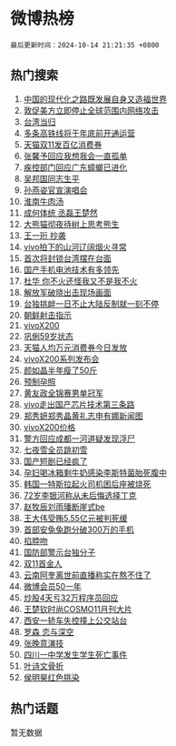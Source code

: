 # 微博热榜

`最后更新时间：2024-10-14 21:21:35 +0800`

## 热门搜索

1. [中国的现代化之路既发展自身又造福世界](https://m.weibo.cn/search?containerid=100103type%3D1%26t%3D10%26q%3D%23%E4%B8%AD%E5%9B%BD%E7%9A%84%E7%8E%B0%E4%BB%A3%E5%8C%96%E4%B9%8B%E8%B7%AF%E6%97%A2%E5%8F%91%E5%B1%95%E8%87%AA%E8%BA%AB%E5%8F%88%E9%80%A0%E7%A6%8F%E4%B8%96%E7%95%8C%23&stream_entry_id=51&isnewpage=1&extparam=seat%3D1%26cate%3D10103%26dgr%3D0%26filter_type%3Drealtimehot%26stream_entry_id%3D51%26pos%3D0%26c_type%3D51%26q%3D%2523%25E4%25B8%25AD%25E5%259B%25BD%25E7%259A%2584%25E7%258E%25B0%25E4%25BB%25A3%25E5%258C%2596%25E4%25B9%258B%25E8%25B7%25AF%25E6%2597%25A2%25E5%258F%2591%25E5%25B1%2595%25E8%2587%25AA%25E8%25BA%25AB%25E5%258F%2588%25E9%2580%25A0%25E7%25A6%258F%25E4%25B8%2596%25E7%2595%258C%2523%26display_time%3D1728912094%26pre_seqid%3D172891209430393840377124)
1. [敦促美方立即停止全球范围内网络攻击](https://m.weibo.cn/search?containerid=100103type%3D1%26t%3D10%26q%3D%23%E6%95%A6%E4%BF%83%E7%BE%8E%E6%96%B9%E7%AB%8B%E5%8D%B3%E5%81%9C%E6%AD%A2%E5%85%A8%E7%90%83%E8%8C%83%E5%9B%B4%E5%86%85%E7%BD%91%E7%BB%9C%E6%94%BB%E5%87%BB%23&stream_entry_id=31&isnewpage=1&extparam=seat%3D1%26lcate%3D5001%26filter_type%3Drealtimehot%26pos%3D0%26flag%3D0%26q%3D%2523%25E6%2595%25A6%25E4%25BF%2583%25E7%25BE%258E%25E6%2596%25B9%25E7%25AB%258B%25E5%258D%25B3%25E5%2581%259C%25E6%25AD%25A2%25E5%2585%25A8%25E7%2590%2583%25E8%258C%2583%25E5%259B%25B4%25E5%2586%2585%25E7%25BD%2591%25E7%25BB%259C%25E6%2594%25BB%25E5%2587%25BB%2523%26dgr%3D0%26band_rank%3D1%26stream_entry_id%3D31%26c_type%3D31%26realpos%3D1%26cate%3D5001%26display_time%3D1728912094%26pre_seqid%3D172891209430393840377124)
1. [台湾当归](https://m.weibo.cn/search?containerid=100103type%3D1%26t%3D10%26q%3D%23%E5%8F%B0%E6%B9%BE%E5%BD%93%E5%BD%92%23&stream_entry_id=31&isnewpage=1&extparam=seat%3D1%26lcate%3D5001%26filter_type%3Drealtimehot%26pos%3D1%26flag%3D2%26q%3D%2523%25E5%258F%25B0%25E6%25B9%25BE%25E5%25BD%2593%25E5%25BD%2592%2523%26dgr%3D0%26band_rank%3D2%26stream_entry_id%3D31%26c_type%3D31%26realpos%3D2%26cate%3D5001%26display_time%3D1728912094%26pre_seqid%3D172891209430393840377124)
1. [多条高铁线将于年底前开通运营](https://m.weibo.cn/search?containerid=100103type%3D1%26t%3D10%26q%3D%23%E5%A4%9A%E6%9D%A1%E9%AB%98%E9%93%81%E7%BA%BF%E5%B0%86%E4%BA%8E%E5%B9%B4%E5%BA%95%E5%89%8D%E5%BC%80%E9%80%9A%E8%BF%90%E8%90%A5%23&stream_entry_id=31&isnewpage=1&extparam=seat%3D1%26lcate%3D5001%26filter_type%3Drealtimehot%26pos%3D2%26flag%3D0%26q%3D%2523%25E5%25A4%259A%25E6%259D%25A1%25E9%25AB%2598%25E9%2593%2581%25E7%25BA%25BF%25E5%25B0%2586%25E4%25BA%258E%25E5%25B9%25B4%25E5%25BA%2595%25E5%2589%258D%25E5%25BC%2580%25E9%2580%259A%25E8%25BF%2590%25E8%2590%25A5%2523%26dgr%3D0%26band_rank%3D3%26stream_entry_id%3D31%26c_type%3D31%26realpos%3D3%26cate%3D5001%26display_time%3D1728912094%26pre_seqid%3D172891209430393840377124)
1. [天猫双11发百亿消费券](https://m.weibo.cn/search?containerid=100103type%3D1%26t%3D10%26q%3D%23%E5%A4%A9%E7%8C%AB%E5%8F%8C11%E5%8F%91%E7%99%BE%E4%BA%BF%E6%B6%88%E8%B4%B9%E5%88%B8%23&stream_entry_id=31&isnewpage=1&extparam=seat%3D1%26lcate%3D5001%26filter_type%3Drealtimehot%26pos%3D3%26topic_ad%3D1%26cate%3D5001%26band_rank%3D4%26adid%3D258934%26q%3D%2523%25E5%25A4%25A9%25E7%258C%25AB%25E5%258F%258C11%25E5%258F%2591%25E7%2599%25BE%25E4%25BA%25BF%25E6%25B6%2588%25E8%25B4%25B9%25E5%2588%25B8%2523%26stream_entry_id%3D31%26is_ad_pos%3D1%26c_type%3D31%26dgr%3D0%26display_time%3D1728912094%26pre_seqid%3D172891209430393840377124)
1. [张馨予回应我想我会一直孤单](https://m.weibo.cn/search?containerid=100103type%3D1%26t%3D10%26q%3D%23%E5%BC%A0%E9%A6%A8%E4%BA%88%E5%9B%9E%E5%BA%94%E6%88%91%E6%83%B3%E6%88%91%E4%BC%9A%E4%B8%80%E7%9B%B4%E5%AD%A4%E5%8D%95%23&stream_entry_id=31&isnewpage=1&extparam=seat%3D1%26lcate%3D5001%26filter_type%3Drealtimehot%26pos%3D4%26flag%3D1%26q%3D%2523%25E5%25BC%25A0%25E9%25A6%25A8%25E4%25BA%2588%25E5%259B%259E%25E5%25BA%2594%25E6%2588%2591%25E6%2583%25B3%25E6%2588%2591%25E4%25BC%259A%25E4%25B8%2580%25E7%259B%25B4%25E5%25AD%25A4%25E5%258D%2595%2523%26dgr%3D0%26band_rank%3D4%26stream_entry_id%3D31%26c_type%3D31%26realpos%3D4%26cate%3D5001%26display_time%3D1728912094%26pre_seqid%3D172891209430393840377124)
1. [疾控部门回应广东蟑螂已进化](https://m.weibo.cn/search?containerid=100103type%3D1%26t%3D10%26q%3D%23%E7%96%BE%E6%8E%A7%E9%83%A8%E9%97%A8%E5%9B%9E%E5%BA%94%E5%B9%BF%E4%B8%9C%E8%9F%91%E8%9E%82%E5%B7%B2%E8%BF%9B%E5%8C%96%23&stream_entry_id=31&isnewpage=1&extparam=seat%3D1%26lcate%3D5001%26filter_type%3Drealtimehot%26pos%3D5%26flag%3D1%26q%3D%2523%25E7%2596%25BE%25E6%258E%25A7%25E9%2583%25A8%25E9%2597%25A8%25E5%259B%259E%25E5%25BA%2594%25E5%25B9%25BF%25E4%25B8%259C%25E8%259F%2591%25E8%259E%2582%25E5%25B7%25B2%25E8%25BF%259B%25E5%258C%2596%2523%26dgr%3D0%26band_rank%3D5%26stream_entry_id%3D31%26c_type%3D31%26realpos%3D5%26cate%3D5001%26display_time%3D1728912094%26pre_seqid%3D172891209430393840377124)
1. [吴邦国同志生平](https://m.weibo.cn/search?containerid=100103type%3D1%26t%3D10%26q%3D%23%E5%90%B4%E9%82%A6%E5%9B%BD%E5%90%8C%E5%BF%97%E7%94%9F%E5%B9%B3%23&stream_entry_id=31&isnewpage=1&extparam=seat%3D1%26lcate%3D5001%26filter_type%3Drealtimehot%26pos%3D6%26flag%3D0%26q%3D%2523%25E5%2590%25B4%25E9%2582%25A6%25E5%259B%25BD%25E5%2590%258C%25E5%25BF%2597%25E7%2594%259F%25E5%25B9%25B3%2523%26dgr%3D0%26band_rank%3D6%26stream_entry_id%3D31%26c_type%3D31%26realpos%3D6%26cate%3D5001%26display_time%3D1728912094%26pre_seqid%3D172891209430393840377124)
1. [孙燕姿官宣演唱会](https://m.weibo.cn/search?containerid=100103type%3D1%26t%3D10%26q%3D%23%E5%AD%99%E7%87%95%E5%A7%BF%E5%AE%98%E5%AE%A3%E6%BC%94%E5%94%B1%E4%BC%9A%23&stream_entry_id=31&isnewpage=1&extparam=seat%3D1%26lcate%3D5001%26filter_type%3Drealtimehot%26pos%3D7%26flag%3D16%26q%3D%2523%25E5%25AD%2599%25E7%2587%2595%25E5%25A7%25BF%25E5%25AE%2598%25E5%25AE%25A3%25E6%25BC%2594%25E5%2594%25B1%25E4%25BC%259A%2523%26dgr%3D0%26band_rank%3D7%26stream_entry_id%3D31%26c_type%3D31%26realpos%3D7%26cate%3D5001%26display_time%3D1728912094%26pre_seqid%3D172891209430393840377124)
1. [淮南牛肉汤](https://m.weibo.cn/search?containerid=100103type%3D1%26t%3D10%26q%3D%E6%B7%AE%E5%8D%97%E7%89%9B%E8%82%89%E6%B1%A4&stream_entry_id=31&isnewpage=1&extparam=seat%3D1%26lcate%3D5001%26filter_type%3Drealtimehot%26pos%3D8%26flag%3D0%26q%3D%25E6%25B7%25AE%25E5%258D%2597%25E7%2589%259B%25E8%2582%2589%25E6%25B1%25A4%26dgr%3D0%26band_rank%3D8%26stream_entry_id%3D31%26c_type%3D31%26realpos%3D8%26cate%3D5001%26display_time%3D1728912094%26pre_seqid%3D172891209430393840377124)
1. [成何体统 丞磊王楚然](https://m.weibo.cn/search?containerid=100103type%3D1%26t%3D10%26q%3D%E6%88%90%E4%BD%95%E4%BD%93%E7%BB%9F+%E4%B8%9E%E7%A3%8A%E7%8E%8B%E6%A5%9A%E7%84%B6&stream_entry_id=31&isnewpage=1&extparam=seat%3D1%26lcate%3D5001%26filter_type%3Drealtimehot%26pos%3D9%26flag%3D1%26q%3D%25E6%2588%2590%25E4%25BD%2595%25E4%25BD%2593%25E7%25BB%259F%2520%25E4%25B8%259E%25E7%25A3%258A%25E7%258E%258B%25E6%25A5%259A%25E7%2584%25B6%26dgr%3D0%26band_rank%3D9%26stream_entry_id%3D31%26c_type%3D31%26realpos%3D9%26cate%3D5001%26display_time%3D1728912094%26pre_seqid%3D172891209430393840377124)
1. [大熊猫彻夜待树上思考熊生](https://m.weibo.cn/search?containerid=100103type%3D1%26t%3D10%26q%3D%23%E5%A4%A7%E7%86%8A%E7%8C%AB%E5%BD%BB%E5%A4%9C%E5%BE%85%E6%A0%91%E4%B8%8A%E6%80%9D%E8%80%83%E7%86%8A%E7%94%9F%23&stream_entry_id=31&isnewpage=1&extparam=seat%3D1%26lcate%3D5001%26filter_type%3Drealtimehot%26pos%3D10%26flag%3D1%26q%3D%2523%25E5%25A4%25A7%25E7%2586%258A%25E7%258C%25AB%25E5%25BD%25BB%25E5%25A4%259C%25E5%25BE%2585%25E6%25A0%2591%25E4%25B8%258A%25E6%2580%259D%25E8%2580%2583%25E7%2586%258A%25E7%2594%259F%2523%26dgr%3D0%26band_rank%3D10%26stream_entry_id%3D31%26c_type%3D31%26realpos%3D10%26cate%3D5001%26display_time%3D1728912094%26pre_seqid%3D172891209430393840377124)
1. [王一珩 抄袭](https://m.weibo.cn/search?containerid=100103type%3D1%26t%3D10%26q%3D%E7%8E%8B%E4%B8%80%E7%8F%A9+%E6%8A%84%E8%A2%AD&stream_entry_id=31&isnewpage=1&extparam=seat%3D1%26lcate%3D5001%26filter_type%3Drealtimehot%26pos%3D11%26flag%3D1%26q%3D%25E7%258E%258B%25E4%25B8%2580%25E7%258F%25A9%2520%25E6%258A%2584%25E8%25A2%25AD%26dgr%3D0%26band_rank%3D11%26stream_entry_id%3D31%26c_type%3D31%26realpos%3D11%26cate%3D5001%26display_time%3D1728912094%26pre_seqid%3D172891209430393840377124)
1. [vivo拍下的山河辽阔烟火寻常](https://m.weibo.cn/search?containerid=100103type%3D1%26t%3D10%26q%3D%23vivo%E6%8B%8D%E4%B8%8B%E7%9A%84%E5%B1%B1%E6%B2%B3%E8%BE%BD%E9%98%94%E7%83%9F%E7%81%AB%E5%AF%BB%E5%B8%B8%23&stream_entry_id=31&isnewpage=1&extparam=seat%3D1%26lcate%3D5001%26filter_type%3Drealtimehot%26pos%3D12%26flag%3D0%26q%3D%2523vivo%25E6%258B%258D%25E4%25B8%258B%25E7%259A%2584%25E5%25B1%25B1%25E6%25B2%25B3%25E8%25BE%25BD%25E9%2598%2594%25E7%2583%259F%25E7%2581%25AB%25E5%25AF%25BB%25E5%25B8%25B8%2523%26dgr%3D0%26band_rank%3D12%26adid%3D259012%26stream_entry_id%3D31%26c_type%3D31%26realpos%3D12%26cate%3D5001%26display_time%3D1728912094%26pre_seqid%3D172891209430393840377124)
1. [首次将封锁台湾摆在台面](https://m.weibo.cn/search?containerid=100103type%3D1%26t%3D10%26q%3D%23%E9%A6%96%E6%AC%A1%E5%B0%86%E5%B0%81%E9%94%81%E5%8F%B0%E6%B9%BE%E6%91%86%E5%9C%A8%E5%8F%B0%E9%9D%A2%23&stream_entry_id=31&isnewpage=1&extparam=seat%3D1%26lcate%3D5001%26filter_type%3Drealtimehot%26pos%3D13%26flag%3D2%26q%3D%2523%25E9%25A6%2596%25E6%25AC%25A1%25E5%25B0%2586%25E5%25B0%2581%25E9%2594%2581%25E5%258F%25B0%25E6%25B9%25BE%25E6%2591%2586%25E5%259C%25A8%25E5%258F%25B0%25E9%259D%25A2%2523%26dgr%3D0%26band_rank%3D13%26stream_entry_id%3D31%26c_type%3D31%26realpos%3D13%26cate%3D5001%26display_time%3D1728912094%26pre_seqid%3D172891209430393840377124)
1. [国产手机电池技术有多领先](https://m.weibo.cn/search?containerid=100103type%3D1%26t%3D10%26q%3D%23%E5%9B%BD%E4%BA%A7%E6%89%8B%E6%9C%BA%E7%94%B5%E6%B1%A0%E6%8A%80%E6%9C%AF%E6%9C%89%E5%A4%9A%E9%A2%86%E5%85%88%23&stream_entry_id=31&isnewpage=1&extparam=seat%3D1%26lcate%3D5001%26filter_type%3Drealtimehot%26pos%3D14%26flag%3D0%26q%3D%2523%25E5%259B%25BD%25E4%25BA%25A7%25E6%2589%258B%25E6%259C%25BA%25E7%2594%25B5%25E6%25B1%25A0%25E6%258A%2580%25E6%259C%25AF%25E6%259C%2589%25E5%25A4%259A%25E9%25A2%2586%25E5%2585%2588%2523%26dgr%3D0%26band_rank%3D14%26adid%3D258826%26stream_entry_id%3D31%26c_type%3D31%26realpos%3D14%26cate%3D5001%26display_time%3D1728912094%26pre_seqid%3D172891209430393840377124)
1. [杜华 你不火还怪我又不是我不火](https://m.weibo.cn/search?containerid=100103type%3D1%26t%3D10%26q%3D%E6%9D%9C%E5%8D%8E+%E4%BD%A0%E4%B8%8D%E7%81%AB%E8%BF%98%E6%80%AA%E6%88%91%E5%8F%88%E4%B8%8D%E6%98%AF%E6%88%91%E4%B8%8D%E7%81%AB&stream_entry_id=31&isnewpage=1&extparam=seat%3D1%26lcate%3D5001%26filter_type%3Drealtimehot%26pos%3D15%26flag%3D2%26q%3D%25E6%259D%259C%25E5%258D%258E%2520%25E4%25BD%25A0%25E4%25B8%258D%25E7%2581%25AB%25E8%25BF%2598%25E6%2580%25AA%25E6%2588%2591%25E5%258F%2588%25E4%25B8%258D%25E6%2598%25AF%25E6%2588%2591%25E4%25B8%258D%25E7%2581%25AB%26dgr%3D0%26band_rank%3D15%26stream_entry_id%3D31%26c_type%3D31%26realpos%3D15%26cate%3D5001%26display_time%3D1728912094%26pre_seqid%3D172891209430393840377124)
1. [解放军破晓出击现场画面](https://m.weibo.cn/search?containerid=100103type%3D1%26t%3D10%26q%3D%23%E8%A7%A3%E6%94%BE%E5%86%9B%E7%A0%B4%E6%99%93%E5%87%BA%E5%87%BB%E7%8E%B0%E5%9C%BA%E7%94%BB%E9%9D%A2%23&stream_entry_id=31&isnewpage=1&extparam=seat%3D1%26lcate%3D5001%26filter_type%3Drealtimehot%26pos%3D16%26flag%3D0%26q%3D%2523%25E8%25A7%25A3%25E6%2594%25BE%25E5%2586%259B%25E7%25A0%25B4%25E6%2599%2593%25E5%2587%25BA%25E5%2587%25BB%25E7%258E%25B0%25E5%259C%25BA%25E7%2594%25BB%25E9%259D%25A2%2523%26dgr%3D0%26band_rank%3D16%26stream_entry_id%3D31%26c_type%3D31%26realpos%3D16%26cate%3D5001%26display_time%3D1728912094%26pre_seqid%3D172891209430393840377124)
1. [台独挑衅一日不止大陆反制就一刻不停](https://m.weibo.cn/search?containerid=100103type%3D1%26t%3D10%26q%3D%23%E5%8F%B0%E7%8B%AC%E6%8C%91%E8%A1%85%E4%B8%80%E6%97%A5%E4%B8%8D%E6%AD%A2%E5%A4%A7%E9%99%86%E5%8F%8D%E5%88%B6%E5%B0%B1%E4%B8%80%E5%88%BB%E4%B8%8D%E5%81%9C%23&stream_entry_id=31&isnewpage=1&extparam=seat%3D1%26lcate%3D5001%26filter_type%3Drealtimehot%26pos%3D17%26flag%3D1%26q%3D%2523%25E5%258F%25B0%25E7%258B%25AC%25E6%258C%2591%25E8%25A1%2585%25E4%25B8%2580%25E6%2597%25A5%25E4%25B8%258D%25E6%25AD%25A2%25E5%25A4%25A7%25E9%2599%2586%25E5%258F%258D%25E5%2588%25B6%25E5%25B0%25B1%25E4%25B8%2580%25E5%2588%25BB%25E4%25B8%258D%25E5%2581%259C%2523%26dgr%3D0%26band_rank%3D17%26stream_entry_id%3D31%26c_type%3D31%26realpos%3D17%26cate%3D5001%26display_time%3D1728912094%26pre_seqid%3D172891209430393840377124)
1. [朝鲜射击指示](https://m.weibo.cn/search?containerid=100103type%3D1%26t%3D10%26q%3D%23%E6%9C%9D%E9%B2%9C%E5%B0%84%E5%87%BB%E6%8C%87%E7%A4%BA%23&stream_entry_id=31&isnewpage=1&extparam=seat%3D1%26lcate%3D5001%26filter_type%3Drealtimehot%26pos%3D18%26flag%3D0%26q%3D%2523%25E6%259C%259D%25E9%25B2%259C%25E5%25B0%2584%25E5%2587%25BB%25E6%258C%2587%25E7%25A4%25BA%2523%26dgr%3D0%26band_rank%3D18%26stream_entry_id%3D31%26c_type%3D31%26realpos%3D18%26cate%3D5001%26display_time%3D1728912094%26pre_seqid%3D172891209430393840377124)
1. [vivoX200](https://m.weibo.cn/search?containerid=100103type%3D1%26t%3D10%26q%3DvivoX200&stream_entry_id=31&isnewpage=1&extparam=seat%3D1%26lcate%3D5001%26filter_type%3Drealtimehot%26pos%3D19%26flag%3D1%26q%3DvivoX200%26dgr%3D0%26band_rank%3D19%26stream_entry_id%3D31%26c_type%3D31%26realpos%3D19%26cate%3D5001%26display_time%3D1728912094%26pre_seqid%3D172891209430393840377124)
1. [巩俐59岁状态](https://m.weibo.cn/search?containerid=100103type%3D1%26t%3D10%26q%3D%23%E5%B7%A9%E4%BF%9059%E5%B2%81%E7%8A%B6%E6%80%81%23&stream_entry_id=31&isnewpage=1&extparam=seat%3D1%26lcate%3D5001%26filter_type%3Drealtimehot%26pos%3D20%26flag%3D1%26q%3D%2523%25E5%25B7%25A9%25E4%25BF%259059%25E5%25B2%2581%25E7%258A%25B6%25E6%2580%2581%2523%26dgr%3D0%26band_rank%3D20%26stream_entry_id%3D31%26c_type%3D31%26realpos%3D20%26cate%3D5001%26display_time%3D1728912094%26pre_seqid%3D172891209430393840377124)
1. [天猫人均万元消费券今日发放](https://m.weibo.cn/search?containerid=100103type%3D1%26t%3D10%26q%3D%23%E5%A4%A9%E7%8C%AB%E4%BA%BA%E5%9D%87%E4%B8%87%E5%85%83%E6%B6%88%E8%B4%B9%E5%88%B8%E4%BB%8A%E6%97%A5%E5%8F%91%E6%94%BE%23&stream_entry_id=31&isnewpage=1&extparam=seat%3D1%26lcate%3D5001%26filter_type%3Drealtimehot%26pos%3D21%26flag%3D0%26q%3D%2523%25E5%25A4%25A9%25E7%258C%25AB%25E4%25BA%25BA%25E5%259D%2587%25E4%25B8%2587%25E5%2585%2583%25E6%25B6%2588%25E8%25B4%25B9%25E5%2588%25B8%25E4%25BB%258A%25E6%2597%25A5%25E5%258F%2591%25E6%2594%25BE%2523%26dgr%3D0%26band_rank%3D21%26adid%3D258988%26stream_entry_id%3D31%26c_type%3D31%26realpos%3D21%26cate%3D5001%26display_time%3D1728912094%26pre_seqid%3D172891209430393840377124)
1. [vivoX200系列发布会](https://m.weibo.cn/search?containerid=100103type%3D1%26t%3D10%26q%3D%23vivoX200%E7%B3%BB%E5%88%97%E5%8F%91%E5%B8%83%E4%BC%9A%23&stream_entry_id=31&isnewpage=1&extparam=seat%3D1%26lcate%3D5001%26filter_type%3Drealtimehot%26pos%3D22%26flag%3D0%26q%3D%2523vivoX200%25E7%25B3%25BB%25E5%2588%2597%25E5%258F%2591%25E5%25B8%2583%25E4%25BC%259A%2523%26dgr%3D0%26band_rank%3D22%26adid%3D259107%26stream_entry_id%3D31%26c_type%3D31%26realpos%3D22%26cate%3D5001%26display_time%3D1728912094%26pre_seqid%3D172891209430393840377124)
1. [颜如晶半年瘦了50斤](https://m.weibo.cn/search?containerid=100103type%3D1%26t%3D10%26q%3D%E9%A2%9C%E5%A6%82%E6%99%B6%E5%8D%8A%E5%B9%B4%E7%98%A6%E4%BA%8650%E6%96%A4&stream_entry_id=31&isnewpage=1&extparam=seat%3D1%26lcate%3D5001%26filter_type%3Drealtimehot%26pos%3D23%26flag%3D2%26q%3D%25E9%25A2%259C%25E5%25A6%2582%25E6%2599%25B6%25E5%258D%258A%25E5%25B9%25B4%25E7%2598%25A6%25E4%25BA%258650%25E6%2596%25A4%26dgr%3D0%26band_rank%3D23%26stream_entry_id%3D31%26c_type%3D31%26realpos%3D23%26cate%3D5001%26display_time%3D1728912094%26pre_seqid%3D172891209430393840377124)
1. [预制孕照](https://m.weibo.cn/search?containerid=100103type%3D1%26t%3D10%26q%3D%E9%A2%84%E5%88%B6%E5%AD%95%E7%85%A7&stream_entry_id=31&isnewpage=1&extparam=seat%3D1%26lcate%3D5001%26filter_type%3Drealtimehot%26pos%3D24%26flag%3D0%26q%3D%25E9%25A2%2584%25E5%2588%25B6%25E5%25AD%2595%25E7%2585%25A7%26dgr%3D0%26band_rank%3D24%26stream_entry_id%3D31%26c_type%3D31%26realpos%3D24%26cate%3D5001%26display_time%3D1728912094%26pre_seqid%3D172891209430393840377124)
1. [黄友政全锦赛男单冠军](https://m.weibo.cn/search?containerid=100103type%3D1%26t%3D10%26q%3D%23%E9%BB%84%E5%8F%8B%E6%94%BF%E5%85%A8%E9%94%A6%E8%B5%9B%E7%94%B7%E5%8D%95%E5%86%A0%E5%86%9B%23&stream_entry_id=31&isnewpage=1&extparam=seat%3D1%26lcate%3D5001%26filter_type%3Drealtimehot%26pos%3D25%26flag%3D1%26q%3D%2523%25E9%25BB%2584%25E5%258F%258B%25E6%2594%25BF%25E5%2585%25A8%25E9%2594%25A6%25E8%25B5%259B%25E7%2594%25B7%25E5%258D%2595%25E5%2586%25A0%25E5%2586%259B%2523%26dgr%3D0%26band_rank%3D25%26stream_entry_id%3D31%26c_type%3D31%26realpos%3D25%26cate%3D5001%26display_time%3D1728912094%26pre_seqid%3D172891209430393840377124)
1. [vivo走出国产芯片技术第三条路](https://m.weibo.cn/search?containerid=100103type%3D1%26t%3D10%26q%3D%23vivo%E8%B5%B0%E5%87%BA%E5%9B%BD%E4%BA%A7%E8%8A%AF%E7%89%87%E6%8A%80%E6%9C%AF%E7%AC%AC%E4%B8%89%E6%9D%A1%E8%B7%AF%23&stream_entry_id=31&isnewpage=1&extparam=seat%3D1%26lcate%3D5001%26filter_type%3Drealtimehot%26pos%3D26%26flag%3D0%26q%3D%2523vivo%25E8%25B5%25B0%25E5%2587%25BA%25E5%259B%25BD%25E4%25BA%25A7%25E8%258A%25AF%25E7%2589%2587%25E6%258A%2580%25E6%259C%25AF%25E7%25AC%25AC%25E4%25B8%2589%25E6%259D%25A1%25E8%25B7%25AF%2523%26dgr%3D0%26band_rank%3D26%26adid%3D258827%26stream_entry_id%3D31%26c_type%3D31%26realpos%3D26%26cate%3D5001%26display_time%3D1728912094%26pre_seqid%3D172891209430393840377124)
1. [郑秀妍郑秀晶黄礼志申有娜新闻图](https://m.weibo.cn/search?containerid=100103type%3D1%26t%3D10%26q%3D%23%E9%83%91%E7%A7%80%E5%A6%8D%E9%83%91%E7%A7%80%E6%99%B6%E9%BB%84%E7%A4%BC%E5%BF%97%E7%94%B3%E6%9C%89%E5%A8%9C%E6%96%B0%E9%97%BB%E5%9B%BE%23&stream_entry_id=31&isnewpage=1&extparam=seat%3D1%26lcate%3D5001%26filter_type%3Drealtimehot%26pos%3D27%26flag%3D0%26q%3D%2523%25E9%2583%2591%25E7%25A7%2580%25E5%25A6%258D%25E9%2583%2591%25E7%25A7%2580%25E6%2599%25B6%25E9%25BB%2584%25E7%25A4%25BC%25E5%25BF%2597%25E7%2594%25B3%25E6%259C%2589%25E5%25A8%259C%25E6%2596%25B0%25E9%2597%25BB%25E5%259B%25BE%2523%26dgr%3D0%26band_rank%3D27%26stream_entry_id%3D31%26c_type%3D31%26realpos%3D27%26cate%3D5001%26display_time%3D1728912094%26pre_seqid%3D172891209430393840377124)
1. [vivoX200价格](https://m.weibo.cn/search?containerid=100103type%3D1%26t%3D10%26q%3DvivoX200%E4%BB%B7%E6%A0%BC&stream_entry_id=31&isnewpage=1&extparam=seat%3D1%26lcate%3D5001%26filter_type%3Drealtimehot%26pos%3D28%26flag%3D1%26q%3DvivoX200%25E4%25BB%25B7%25E6%25A0%25BC%26dgr%3D0%26band_rank%3D28%26stream_entry_id%3D31%26c_type%3D31%26realpos%3D28%26cate%3D5001%26display_time%3D1728912094%26pre_seqid%3D172891209430393840377124)
1. [警方回应成都一河道疑发现浮尸](https://m.weibo.cn/search?containerid=100103type%3D1%26t%3D10%26q%3D%23%E8%AD%A6%E6%96%B9%E5%9B%9E%E5%BA%94%E6%88%90%E9%83%BD%E4%B8%80%E6%B2%B3%E9%81%93%E7%96%91%E5%8F%91%E7%8E%B0%E6%B5%AE%E5%B0%B8%23&stream_entry_id=31&isnewpage=1&extparam=seat%3D1%26lcate%3D5001%26filter_type%3Drealtimehot%26pos%3D29%26flag%3D1%26q%3D%2523%25E8%25AD%25A6%25E6%2596%25B9%25E5%259B%259E%25E5%25BA%2594%25E6%2588%2590%25E9%2583%25BD%25E4%25B8%2580%25E6%25B2%25B3%25E9%2581%2593%25E7%2596%2591%25E5%258F%2591%25E7%258E%25B0%25E6%25B5%25AE%25E5%25B0%25B8%2523%26dgr%3D0%26band_rank%3D29%26stream_entry_id%3D31%26c_type%3D31%26realpos%3D29%26cate%3D5001%26display_time%3D1728912094%26pre_seqid%3D172891209430393840377124)
1. [七夜雪全员跳初雪](https://m.weibo.cn/search?containerid=100103type%3D1%26t%3D10%26q%3D%E4%B8%83%E5%A4%9C%E9%9B%AA%E5%85%A8%E5%91%98%E8%B7%B3%E5%88%9D%E9%9B%AA&stream_entry_id=31&isnewpage=1&extparam=seat%3D1%26lcate%3D5001%26filter_type%3Drealtimehot%26pos%3D30%26flag%3D0%26q%3D%25E4%25B8%2583%25E5%25A4%259C%25E9%259B%25AA%25E5%2585%25A8%25E5%2591%2598%25E8%25B7%25B3%25E5%2588%259D%25E9%259B%25AA%26dgr%3D0%26band_rank%3D30%26stream_entry_id%3D31%26c_type%3D31%26realpos%3D30%26cate%3D5001%26display_time%3D1728912094%26pre_seqid%3D172891209430393840377124)
1. [国产短剧已经疯了](https://m.weibo.cn/search?containerid=100103type%3D1%26t%3D10%26q%3D%E5%9B%BD%E4%BA%A7%E7%9F%AD%E5%89%A7%E5%B7%B2%E7%BB%8F%E7%96%AF%E4%BA%86&stream_entry_id=31&isnewpage=1&extparam=seat%3D1%26lcate%3D5001%26filter_type%3Drealtimehot%26pos%3D31%26flag%3D0%26q%3D%25E5%259B%25BD%25E4%25BA%25A7%25E7%259F%25AD%25E5%2589%25A7%25E5%25B7%25B2%25E7%25BB%258F%25E7%2596%25AF%25E4%25BA%2586%26dgr%3D0%26band_rank%3D31%26stream_entry_id%3D31%26c_type%3D31%26realpos%3D31%26cate%3D5001%26display_time%3D1728912094%26pre_seqid%3D172891209430393840377124)
1. [孕妇喝冰箱剩牛奶感染李斯特菌胎死腹中](https://m.weibo.cn/search?containerid=100103type%3D1%26t%3D10%26q%3D%23%E5%AD%95%E5%A6%87%E5%96%9D%E5%86%B0%E7%AE%B1%E5%89%A9%E7%89%9B%E5%A5%B6%E6%84%9F%E6%9F%93%E6%9D%8E%E6%96%AF%E7%89%B9%E8%8F%8C%E8%83%8E%E6%AD%BB%E8%85%B9%E4%B8%AD%23&stream_entry_id=31&isnewpage=1&extparam=seat%3D1%26lcate%3D5001%26filter_type%3Drealtimehot%26pos%3D32%26flag%3D0%26q%3D%2523%25E5%25AD%2595%25E5%25A6%2587%25E5%2596%259D%25E5%2586%25B0%25E7%25AE%25B1%25E5%2589%25A9%25E7%2589%259B%25E5%25A5%25B6%25E6%2584%259F%25E6%259F%2593%25E6%259D%258E%25E6%2596%25AF%25E7%2589%25B9%25E8%258F%258C%25E8%2583%258E%25E6%25AD%25BB%25E8%2585%25B9%25E4%25B8%25AD%2523%26dgr%3D0%26band_rank%3D32%26stream_entry_id%3D31%26c_type%3D31%26realpos%3D32%26cate%3D5001%26display_time%3D1728912094%26pre_seqid%3D172891209430393840377124)
1. [韩国一特斯拉起火司机困后座被烧死](https://m.weibo.cn/search?containerid=100103type%3D1%26t%3D10%26q%3D%23%E9%9F%A9%E5%9B%BD%E4%B8%80%E7%89%B9%E6%96%AF%E6%8B%89%E8%B5%B7%E7%81%AB%E5%8F%B8%E6%9C%BA%E5%9B%B0%E5%90%8E%E5%BA%A7%E8%A2%AB%E7%83%A7%E6%AD%BB%23&stream_entry_id=31&isnewpage=1&extparam=seat%3D1%26lcate%3D5001%26filter_type%3Drealtimehot%26pos%3D33%26flag%3D1%26q%3D%2523%25E9%259F%25A9%25E5%259B%25BD%25E4%25B8%2580%25E7%2589%25B9%25E6%2596%25AF%25E6%258B%2589%25E8%25B5%25B7%25E7%2581%25AB%25E5%258F%25B8%25E6%259C%25BA%25E5%259B%25B0%25E5%2590%258E%25E5%25BA%25A7%25E8%25A2%25AB%25E7%2583%25A7%25E6%25AD%25BB%2523%26dgr%3D0%26band_rank%3D33%26stream_entry_id%3D31%26c_type%3D31%26realpos%3D33%26cate%3D5001%26display_time%3D1728912094%26pre_seqid%3D172891209430393840377124)
1. [72岁李银河称从未后悔选择丁克](https://m.weibo.cn/search?containerid=100103type%3D1%26t%3D10%26q%3D%2372%E5%B2%81%E6%9D%8E%E9%93%B6%E6%B2%B3%E7%A7%B0%E4%BB%8E%E6%9C%AA%E5%90%8E%E6%82%94%E9%80%89%E6%8B%A9%E4%B8%81%E5%85%8B%23&stream_entry_id=31&isnewpage=1&extparam=seat%3D1%26lcate%3D5001%26filter_type%3Drealtimehot%26pos%3D34%26flag%3D1%26q%3D%252372%25E5%25B2%2581%25E6%259D%258E%25E9%2593%25B6%25E6%25B2%25B3%25E7%25A7%25B0%25E4%25BB%258E%25E6%259C%25AA%25E5%2590%258E%25E6%2582%2594%25E9%2580%2589%25E6%258B%25A9%25E4%25B8%2581%25E5%2585%258B%2523%26dgr%3D0%26band_rank%3D34%26stream_entry_id%3D31%26c_type%3D31%26realpos%3D34%26cate%3D5001%26display_time%3D1728912094%26pre_seqid%3D172891209430393840377124)
1. [赵牧辰刘雨璠断崖式be](https://m.weibo.cn/search?containerid=100103type%3D1%26t%3D10%26q%3D%23%E8%B5%B5%E7%89%A7%E8%BE%B0%E5%88%98%E9%9B%A8%E7%92%A0%E6%96%AD%E5%B4%96%E5%BC%8Fbe%23&stream_entry_id=31&isnewpage=1&extparam=seat%3D1%26lcate%3D5001%26filter_type%3Drealtimehot%26pos%3D35%26flag%3D0%26q%3D%2523%25E8%25B5%25B5%25E7%2589%25A7%25E8%25BE%25B0%25E5%2588%2598%25E9%259B%25A8%25E7%2592%25A0%25E6%2596%25AD%25E5%25B4%2596%25E5%25BC%258Fbe%2523%26dgr%3D0%26band_rank%3D35%26stream_entry_id%3D31%26c_type%3D31%26realpos%3D35%26cate%3D5001%26display_time%3D1728912094%26pre_seqid%3D172891209430393840377124)
1. [王大伟受贿5.55亿元被判死缓](https://m.weibo.cn/search?containerid=100103type%3D1%26t%3D10%26q%3D%23%E7%8E%8B%E5%A4%A7%E4%BC%9F%E5%8F%97%E8%B4%BF5.55%E4%BA%BF%E5%85%83%E8%A2%AB%E5%88%A4%E6%AD%BB%E7%BC%93%23&stream_entry_id=31&isnewpage=1&extparam=seat%3D1%26lcate%3D5001%26filter_type%3Drealtimehot%26pos%3D36%26flag%3D0%26q%3D%2523%25E7%258E%258B%25E5%25A4%25A7%25E4%25BC%259F%25E5%258F%2597%25E8%25B4%25BF5.55%25E4%25BA%25BF%25E5%2585%2583%25E8%25A2%25AB%25E5%2588%25A4%25E6%25AD%25BB%25E7%25BC%2593%2523%26dgr%3D0%26band_rank%3D36%26stream_entry_id%3D31%26c_type%3D31%26realpos%3D36%26cate%3D5001%26display_time%3D1728912094%26pre_seqid%3D172891209430393840377124)
1. [首部安兔兔跑分破300万的手机](https://m.weibo.cn/search?containerid=100103type%3D1%26t%3D10%26q%3D%23%E9%A6%96%E9%83%A8%E5%AE%89%E5%85%94%E5%85%94%E8%B7%91%E5%88%86%E7%A0%B4300%E4%B8%87%E7%9A%84%E6%89%8B%E6%9C%BA%23&stream_entry_id=31&isnewpage=1&extparam=seat%3D1%26lcate%3D5001%26filter_type%3Drealtimehot%26pos%3D37%26flag%3D0%26q%3D%2523%25E9%25A6%2596%25E9%2583%25A8%25E5%25AE%2589%25E5%2585%2594%25E5%2585%2594%25E8%25B7%2591%25E5%2588%2586%25E7%25A0%25B4300%25E4%25B8%2587%25E7%259A%2584%25E6%2589%258B%25E6%259C%25BA%2523%26dgr%3D0%26band_rank%3D37%26adid%3D259018%26stream_entry_id%3D31%26c_type%3D31%26realpos%3D37%26cate%3D5001%26display_time%3D1728912094%26pre_seqid%3D172891209430393840377124)
1. [掐脖吻](https://m.weibo.cn/search?containerid=100103type%3D1%26t%3D10%26q%3D%E6%8E%90%E8%84%96%E5%90%BB&stream_entry_id=31&isnewpage=1&extparam=seat%3D1%26lcate%3D5001%26filter_type%3Drealtimehot%26pos%3D38%26flag%3D0%26q%3D%25E6%258E%2590%25E8%2584%2596%25E5%2590%25BB%26dgr%3D0%26band_rank%3D38%26stream_entry_id%3D31%26c_type%3D31%26realpos%3D38%26cate%3D5001%26display_time%3D1728912094%26pre_seqid%3D172891209430393840377124)
1. [国防部警示台独分子](https://m.weibo.cn/search?containerid=100103type%3D1%26t%3D10%26q%3D%23%E5%9B%BD%E9%98%B2%E9%83%A8%E8%AD%A6%E7%A4%BA%E5%8F%B0%E7%8B%AC%E5%88%86%E5%AD%90%23&stream_entry_id=31&isnewpage=1&extparam=seat%3D1%26lcate%3D5001%26filter_type%3Drealtimehot%26pos%3D39%26flag%3D1%26q%3D%2523%25E5%259B%25BD%25E9%2598%25B2%25E9%2583%25A8%25E8%25AD%25A6%25E7%25A4%25BA%25E5%258F%25B0%25E7%258B%25AC%25E5%2588%2586%25E5%25AD%2590%2523%26dgr%3D0%26band_rank%3D39%26stream_entry_id%3D31%26c_type%3D31%26realpos%3D39%26cate%3D5001%26display_time%3D1728912094%26pre_seqid%3D172891209430393840377124)
1. [双11首金人](https://m.weibo.cn/search?containerid=100103type%3D1%26t%3D10%26q%3D%23%E5%8F%8C11%E9%A6%96%E9%87%91%E4%BA%BA%23&stream_entry_id=31&isnewpage=1&extparam=seat%3D1%26lcate%3D5001%26filter_type%3Drealtimehot%26pos%3D40%26flag%3D0%26q%3D%2523%25E5%258F%258C11%25E9%25A6%2596%25E9%2587%2591%25E4%25BA%25BA%2523%26dgr%3D0%26band_rank%3D40%26adid%3D258884%26stream_entry_id%3D31%26c_type%3D31%26realpos%3D40%26cate%3D5001%26display_time%3D1728912094%26pre_seqid%3D172891209430393840377124)
1. [云南阿奎离世前直播称实在熬不住了](https://m.weibo.cn/search?containerid=100103type%3D1%26t%3D10%26q%3D%23%E4%BA%91%E5%8D%97%E9%98%BF%E5%A5%8E%E7%A6%BB%E4%B8%96%E5%89%8D%E7%9B%B4%E6%92%AD%E7%A7%B0%E5%AE%9E%E5%9C%A8%E7%86%AC%E4%B8%8D%E4%BD%8F%E4%BA%86%23&stream_entry_id=31&isnewpage=1&extparam=seat%3D1%26lcate%3D5001%26filter_type%3Drealtimehot%26pos%3D41%26flag%3D0%26q%3D%2523%25E4%25BA%2591%25E5%258D%2597%25E9%2598%25BF%25E5%25A5%258E%25E7%25A6%25BB%25E4%25B8%2596%25E5%2589%258D%25E7%259B%25B4%25E6%2592%25AD%25E7%25A7%25B0%25E5%25AE%259E%25E5%259C%25A8%25E7%2586%25AC%25E4%25B8%258D%25E4%25BD%258F%25E4%25BA%2586%2523%26dgr%3D0%26band_rank%3D41%26stream_entry_id%3D31%26c_type%3D31%26realpos%3D41%26cate%3D5001%26display_time%3D1728912094%26pre_seqid%3D172891209430393840377124)
1. [微博会员50一年](https://m.weibo.cn/search?containerid=100103type%3D1%26t%3D10%26q%3D%E5%BE%AE%E5%8D%9A%E4%BC%9A%E5%91%9850%E4%B8%80%E5%B9%B4&stream_entry_id=31&isnewpage=1&extparam=seat%3D1%26lcate%3D5001%26filter_type%3Drealtimehot%26pos%3D42%26flag%3D1%26q%3D%25E5%25BE%25AE%25E5%258D%259A%25E4%25BC%259A%25E5%2591%259850%25E4%25B8%2580%25E5%25B9%25B4%26dgr%3D0%26band_rank%3D42%26stream_entry_id%3D31%26c_type%3D31%26realpos%3D42%26cate%3D5001%26display_time%3D1728912094%26pre_seqid%3D172891209430393840377124)
1. [炒股4天亏32万程序员回应](https://m.weibo.cn/search?containerid=100103type%3D1%26t%3D10%26q%3D%23%E7%82%92%E8%82%A14%E5%A4%A9%E4%BA%8F32%E4%B8%87%E7%A8%8B%E5%BA%8F%E5%91%98%E5%9B%9E%E5%BA%94%23&stream_entry_id=31&isnewpage=1&extparam=seat%3D1%26lcate%3D5001%26filter_type%3Drealtimehot%26pos%3D43%26flag%3D0%26q%3D%2523%25E7%2582%2592%25E8%2582%25A14%25E5%25A4%25A9%25E4%25BA%258F32%25E4%25B8%2587%25E7%25A8%258B%25E5%25BA%258F%25E5%2591%2598%25E5%259B%259E%25E5%25BA%2594%2523%26dgr%3D0%26band_rank%3D43%26stream_entry_id%3D31%26c_type%3D31%26realpos%3D43%26cate%3D5001%26display_time%3D1728912094%26pre_seqid%3D172891209430393840377124)
1. [王楚钦时尚COSMO11月刊大片](https://m.weibo.cn/search?containerid=100103type%3D1%26t%3D10%26q%3D%E7%8E%8B%E6%A5%9A%E9%92%A6%E6%97%B6%E5%B0%9ACOSMO11%E6%9C%88%E5%88%8A%E5%A4%A7%E7%89%87&stream_entry_id=31&isnewpage=1&extparam=seat%3D1%26lcate%3D5001%26filter_type%3Drealtimehot%26pos%3D44%26flag%3D0%26q%3D%25E7%258E%258B%25E6%25A5%259A%25E9%2592%25A6%25E6%2597%25B6%25E5%25B0%259ACOSMO11%25E6%259C%2588%25E5%2588%258A%25E5%25A4%25A7%25E7%2589%2587%26dgr%3D0%26band_rank%3D44%26stream_entry_id%3D31%26c_type%3D31%26realpos%3D44%26cate%3D5001%26display_time%3D1728912094%26pre_seqid%3D172891209430393840377124)
1. [西安一轿车失控撞上公交站台](https://m.weibo.cn/search?containerid=100103type%3D1%26t%3D10%26q%3D%23%E8%A5%BF%E5%AE%89%E4%B8%80%E8%BD%BF%E8%BD%A6%E5%A4%B1%E6%8E%A7%E6%92%9E%E4%B8%8A%E5%85%AC%E4%BA%A4%E7%AB%99%E5%8F%B0%23&stream_entry_id=31&isnewpage=1&extparam=seat%3D1%26lcate%3D5001%26filter_type%3Drealtimehot%26pos%3D45%26flag%3D0%26q%3D%2523%25E8%25A5%25BF%25E5%25AE%2589%25E4%25B8%2580%25E8%25BD%25BF%25E8%25BD%25A6%25E5%25A4%25B1%25E6%258E%25A7%25E6%2592%259E%25E4%25B8%258A%25E5%2585%25AC%25E4%25BA%25A4%25E7%25AB%2599%25E5%258F%25B0%2523%26dgr%3D0%26band_rank%3D45%26stream_entry_id%3D31%26c_type%3D31%26realpos%3D45%26cate%3D5001%26display_time%3D1728912094%26pre_seqid%3D172891209430393840377124)
1. [罗森 恋与深空](https://m.weibo.cn/search?containerid=100103type%3D1%26t%3D10%26q%3D%E7%BD%97%E6%A3%AE+%E6%81%8B%E4%B8%8E%E6%B7%B1%E7%A9%BA&stream_entry_id=31&isnewpage=1&extparam=seat%3D1%26lcate%3D5001%26filter_type%3Drealtimehot%26pos%3D46%26flag%3D1%26q%3D%25E7%25BD%2597%25E6%25A3%25AE%2520%25E6%2581%258B%25E4%25B8%258E%25E6%25B7%25B1%25E7%25A9%25BA%26dgr%3D0%26band_rank%3D46%26stream_entry_id%3D31%26c_type%3D31%26realpos%3D46%26cate%3D5001%26display_time%3D1728912094%26pre_seqid%3D172891209430393840377124)
1. [张晚意演技](https://m.weibo.cn/search?containerid=100103type%3D1%26t%3D10%26q%3D%E5%BC%A0%E6%99%9A%E6%84%8F%E6%BC%94%E6%8A%80&stream_entry_id=31&isnewpage=1&extparam=seat%3D1%26lcate%3D5001%26filter_type%3Drealtimehot%26pos%3D47%26flag%3D1%26q%3D%25E5%25BC%25A0%25E6%2599%259A%25E6%2584%258F%25E6%25BC%2594%25E6%258A%2580%26dgr%3D0%26band_rank%3D47%26stream_entry_id%3D31%26c_type%3D31%26realpos%3D47%26cate%3D5001%26display_time%3D1728912094%26pre_seqid%3D172891209430393840377124)
1. [四川一中学发生学生死亡事件](https://m.weibo.cn/search?containerid=100103type%3D1%26t%3D10%26q%3D%23%E5%9B%9B%E5%B7%9D%E4%B8%80%E4%B8%AD%E5%AD%A6%E5%8F%91%E7%94%9F%E5%AD%A6%E7%94%9F%E6%AD%BB%E4%BA%A1%E4%BA%8B%E4%BB%B6%23&stream_entry_id=31&isnewpage=1&extparam=seat%3D1%26lcate%3D5001%26filter_type%3Drealtimehot%26pos%3D48%26flag%3D0%26q%3D%2523%25E5%259B%259B%25E5%25B7%259D%25E4%25B8%2580%25E4%25B8%25AD%25E5%25AD%25A6%25E5%258F%2591%25E7%2594%259F%25E5%25AD%25A6%25E7%2594%259F%25E6%25AD%25BB%25E4%25BA%25A1%25E4%25BA%258B%25E4%25BB%25B6%2523%26dgr%3D0%26band_rank%3D48%26stream_entry_id%3D31%26c_type%3D31%26realpos%3D48%26cate%3D5001%26display_time%3D1728912094%26pre_seqid%3D172891209430393840377124)
1. [叶诗文骨折](https://m.weibo.cn/search?containerid=100103type%3D1%26t%3D10%26q%3D%23%E5%8F%B6%E8%AF%97%E6%96%87%E9%AA%A8%E6%8A%98%23&stream_entry_id=31&isnewpage=1&extparam=seat%3D1%26lcate%3D5001%26filter_type%3Drealtimehot%26pos%3D49%26flag%3D1%26q%3D%2523%25E5%258F%25B6%25E8%25AF%2597%25E6%2596%2587%25E9%25AA%25A8%25E6%258A%2598%2523%26dgr%3D0%26band_rank%3D49%26stream_entry_id%3D31%26c_type%3D31%26realpos%3D49%26cate%3D5001%26display_time%3D1728912094%26pre_seqid%3D172891209430393840377124)
1. [侯明昊红色挑染](https://m.weibo.cn/search?containerid=100103type%3D1%26t%3D10%26q%3D%23%E4%BE%AF%E6%98%8E%E6%98%8A%E7%BA%A2%E8%89%B2%E6%8C%91%E6%9F%93%23&stream_entry_id=31&isnewpage=1&extparam=seat%3D1%26lcate%3D5001%26filter_type%3Drealtimehot%26pos%3D50%26flag%3D1%26q%3D%2523%25E4%25BE%25AF%25E6%2598%258E%25E6%2598%258A%25E7%25BA%25A2%25E8%2589%25B2%25E6%258C%2591%25E6%259F%2593%2523%26dgr%3D0%26band_rank%3D50%26stream_entry_id%3D31%26c_type%3D31%26realpos%3D50%26cate%3D5001%26display_time%3D1728912094%26pre_seqid%3D172891209430393840377124)

## 热门话题

暂无数据
